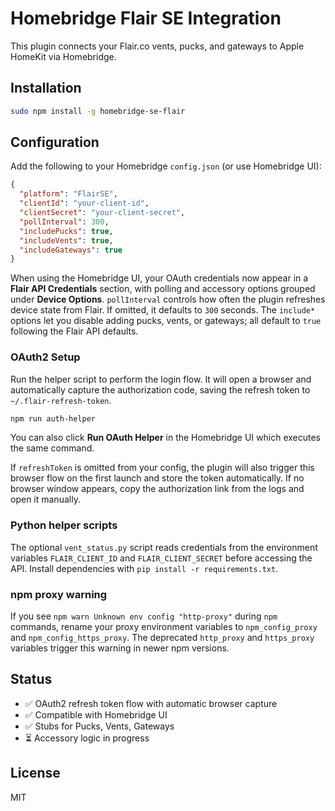 # Homebridge Flair SE Integration

This plugin connects your Flair.co vents, pucks, and gateways to Apple HomeKit via Homebridge.

## Installation
```bash
sudo npm install -g homebridge-se-flair
```

## Configuration
Add the following to your Homebridge `config.json` (or use Homebridge UI):
```json
{
  "platform": "FlairSE",
  "clientId": "your-client-id",
  "clientSecret": "your-client-secret",
  "pollInterval": 300,
  "includePucks": true,
  "includeVents": true,
  "includeGateways": true
}
```
When using the Homebridge UI, your OAuth credentials now appear in a **Flair API Credentials** section, with polling and accessory options grouped under **Device Options**.
`pollInterval` controls how often the plugin refreshes device state from Flair.
If omitted, it defaults to `300` seconds. The `include*` options let you disable adding pucks, vents, or gateways; all default to `true` following the Flair API defaults.

### OAuth2 Setup
Run the helper script to perform the login flow. It will open a browser and automatically capture the authorization code, saving the refresh token to `~/.flair-refresh-token`.
```bash
npm run auth-helper
```
You can also click **Run OAuth Helper** in the Homebridge UI which executes the same command.

If `refreshToken` is omitted from your config, the plugin will also trigger this browser flow on the first launch and store the token automatically.
If no browser window appears, copy the authorization link from the logs and open it manually.

### Python helper scripts
The optional `vent_status.py` script reads credentials from the environment variables `FLAIR_CLIENT_ID` and `FLAIR_CLIENT_SECRET` before accessing the API. Install dependencies with `pip install -r requirements.txt`.

### npm proxy warning
If you see `npm warn Unknown env config "http-proxy"` during `npm` commands,
rename your proxy environment variables to `npm_config_proxy` and
`npm_config_https_proxy`. The deprecated `http_proxy` and
`https_proxy` variables trigger this warning in newer npm versions.

## Status
- ✅ OAuth2 refresh token flow with automatic browser capture
- ✅ Compatible with Homebridge UI
- ✅ Stubs for Pucks, Vents, Gateways
- ⏳ Accessory logic in progress

## License
MIT

